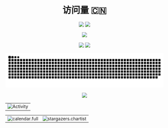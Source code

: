 <div align="center">

# 访问量 :cn:
![](https://visitor-badge.glitch.me/badge?page_id=grbnb)
![](http://profile-counter.glitch.me/grbnb/count.svg)

![](https://moe-counter-mongo-grbnb.vercel.app/get/@grbnb?theme=rule34)

<!-- GitHub 数据统计 -->
<img height="145px" src="https://githubstatus-grbnb.vercel.app/api?username=grbnb&hide_title=true&hide_border=true&show_icons=true&line_height=21&text_color=000&icon_color=000&bg_color=0,ea6161,ffc64d,fffc4d,52fa5a&theme=graywhite" />
<img height="145px" src="https://githubstatus-grbnb.vercel.app/api/top-langs/?username=grbnb&hide_title=true&hide_border=true&layout=compact&langs_count=6&text_color=000&icon_color=fff&bg_color=0,52fa5a,4dfcff,c64dff&theme=graywhite" />

<!-- Snake Code Contribution Map 贪吃蛇代码贡献图 -->
![github contribution grid snake animation](https://raw.githubusercontent.com/grbnb/grbnb/output/profile-snake-contrib/github-contribution-grid-snake.svg)

<!-- profile-3d-contrib 3D贡献图-->
<a href="https://cdn.jsdelivr.net/gh/grbnb/grbnb@output/profile-3d-contrib/profile-night-rainbow.svg">
<img src="https://cdn.jsdelivr.net/gh/grbnb/grbnb@output/profile-3d-contrib/profile-night-rainbow.svg" />
</a>
</div>

<!-- GitHub Activity Graph GitHub 活动图 -->
<table align="center">
  <tr>
    <td><img src="https://github-readme-activity-graph.cyclic.app/graph?username=grbnb&theme=xcode&bg_color=FF000000&hide_border=true" alt="Activity"/></td>
  </tr>
</table>

<table>
  <tr>
    <td><img src="https://cdn.jsdelivr.net/gh/grbnb/grbnb@output/github-metrics/calendar.full.svg" alt="calendar.full" /></td>
    <td><img src="https://cdn.jsdelivr.net/gh/grbnb/grbnb@output/github-metrics/stargazers.chartist.svg" alt="stargazers.chartist" /></td>
  </tr>
</table>
